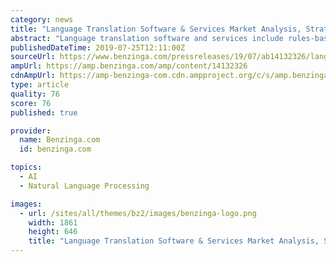 ```yaml
---
category: news
title: "Language Translation Software & Services Market Analysis, Strategic Assessment, Trend Outlook and Bussiness Opportunities 2019-2023"
abstract: "Language translation software and services include rules-based machine translation, statistical-based machine translation, and hybrid machine translation. Features of hybrid machine translation include key attributes of rule-based machine translation and ..."
publishedDateTime: 2019-07-25T12:11:00Z
sourceUrl: https://www.benzinga.com/pressreleases/19/07/ab14132326/language-translation-software-services-market-analysis-strategic-assessment-trend-outlook-and-bus
ampUrl: https://amp.benzinga.com/amp/content/14132326
cdnAmpUrl: https://amp-benzinga-com.cdn.ampproject.org/c/s/amp.benzinga.com/amp/content/14132326
type: article
quality: 76
score: 76
published: true

provider:
  name: Benzinga.com
  id: benzinga.com

topics:
  - AI
  - Natural Language Processing

images:
  - url: /sites/all/themes/bz2/images/benzinga-logo.png
    width: 1861
    height: 646
    title: "Language Translation Software & Services Market Analysis, Strategic Assessment, Trend Outlook and Bussiness Opportunities 2019-2023"
---
```


